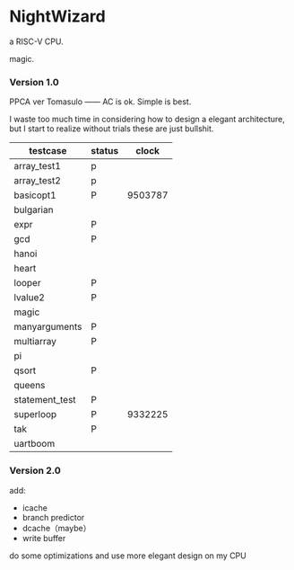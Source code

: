 # NightWizard

a RISC-V CPU.

magic.



### Version 1.0

PPCA ver Tomasulo —— AC is ok. Simple is best.

I waste too much time in considering how to design a elegant architecture, but I start to realize without trials these are just bullshit.



| testcase       | status | clock   |
| -------------- | ------ | ------- |
| array_test1    | p      |         |
| array_test2    | p      |         |
| basicopt1      | P      | 9503787 |
| bulgarian      |        |         |
| expr           | P      |         |
| gcd            | P      |         |
| hanoi          |        |         |
| heart          |        |         |
| looper         | P      |         |
| lvalue2        | P      |         |
| magic          |        |         |
| manyarguments  | P      |         |
| multiarray     | P      |         |
| pi             |        |         |
| qsort          | P      |         |
| queens         |        |         |
| statement_test | P      |         |
| superloop      | P      | 9332225 |
| tak            | P      |         |
| uartboom       |        |         |

### Version 2.0

add:

- icache
- branch predictor
- dcache（maybe）
- write buffer

do some optimizations and use more elegant design on my CPU

